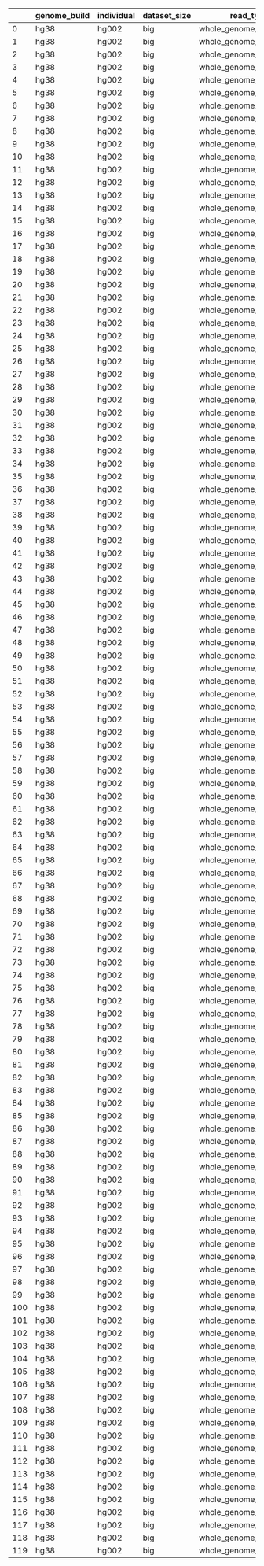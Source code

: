 |     | genome_build   | individual   | dataset_size   | read_type               | error_profile   |   read_length |   n_reads | method      |   n_threads |   min_mapq | variant_filter   | variant_calling_type   |   one_minus_precision |   recall |
|-----|----------------|--------------|----------------|-------------------------|-----------------|---------------|-----------|-------------|-------------|------------|------------------|------------------------|-----------------------|----------|
|   0 | hg38           | hg002        | big            | whole_genome_single_end | medium_error    |           150 |   1000000 | bwa         |           4 |          0 | all              | snps                   |           0.0312145   | 0.968785 |
|   1 | hg38           | hg002        | big            | whole_genome_single_end | medium_error    |           150 |   1000000 | bwa         |           4 |          0 | nonvariants      | snps                   |           0.0326465   | 0.967353 |
|   2 | hg38           | hg002        | big            | whole_genome_single_end | medium_error    |           150 |   1000000 | bwa         |           4 |          0 | variants         | snps                   |           0.0213224   | 0.978678 |
|   3 | hg38           | hg002        | big            | whole_genome_single_end | medium_error    |           150 |   1000000 | bwa         |           4 |         10 | all              | snps                   |           0.000219973 | 0.9461   |
|   4 | hg38           | hg002        | big            | whole_genome_single_end | medium_error    |           150 |   1000000 | bwa         |           4 |         10 | nonvariants      | snps                   |           8.0674e-05  | 0.943288 |
|   5 | hg38           | hg002        | big            | whole_genome_single_end | medium_error    |           150 |   1000000 | bwa         |           4 |         10 | variants         | snps                   |           0.00115908  | 0.965526 |
|   6 | hg38           | hg002        | big            | whole_genome_single_end | medium_error    |           150 |   1000000 | bwa         |           4 |         20 | all              | snps                   |           0.000127234 | 0.94211  |
|   7 | hg38           | hg002        | big            | whole_genome_single_end | medium_error    |           150 |   1000000 | bwa         |           4 |         20 | nonvariants      | snps                   |           3.71846e-05 | 0.939424 |
|   8 | hg38           | hg002        | big            | whole_genome_single_end | medium_error    |           150 |   1000000 | bwa         |           4 |         20 | variants         | snps                   |           0.000735123 | 0.960665 |
|   9 | hg38           | hg002        | big            | whole_genome_single_end | medium_error    |           150 |   1000000 | bwa         |           4 |         30 | all              | snps                   |           7.0085e-05  | 0.932963 |
|  10 | hg38           | hg002        | big            | whole_genome_single_end | medium_error    |           150 |   1000000 | bwa         |           4 |         30 | nonvariants      | snps                   |           2.01171e-05 | 0.930249 |
|  11 | hg38           | hg002        | big            | whole_genome_single_end | medium_error    |           150 |   1000000 | bwa         |           4 |         30 | variants         | snps                   |           0.00040735  | 0.95171  |
|  12 | hg38           | hg002        | big            | whole_genome_single_end | medium_error    |           150 |   1000000 | bwa         |           4 |         40 | all              | snps                   |           5.18369e-05 | 0.925039 |
|  13 | hg38           | hg002        | big            | whole_genome_single_end | medium_error    |           150 |   1000000 | bwa         |           4 |         40 | nonvariants      | snps                   |           1.89338e-05 | 0.922499 |
|  14 | hg38           | hg002        | big            | whole_genome_single_end | medium_error    |           150 |   1000000 | bwa         |           4 |         40 | variants         | snps                   |           0.000274233 | 0.942583 |
|  15 | hg38           | hg002        | big            | whole_genome_single_end | medium_error    |           150 |   1000000 | bowtie2     |           4 |          0 | all              | snps                   |           0.0399563   | 0.960044 |
|  16 | hg38           | hg002        | big            | whole_genome_single_end | medium_error    |           150 |   1000000 | bowtie2     |           4 |          0 | nonvariants      | snps                   |           0.0406088   | 0.959391 |
|  17 | hg38           | hg002        | big            | whole_genome_single_end | medium_error    |           150 |   1000000 | bowtie2     |           4 |          0 | variants         | snps                   |           0.0354483   | 0.964552 |
|  18 | hg38           | hg002        | big            | whole_genome_single_end | medium_error    |           150 |   1000000 | bowtie2     |           4 |         10 | all              | snps                   |           0.00146808  | 0.938457 |
|  19 | hg38           | hg002        | big            | whole_genome_single_end | medium_error    |           150 |   1000000 | bowtie2     |           4 |         10 | nonvariants      | snps                   |           0.00147979  | 0.93783  |
|  20 | hg38           | hg002        | big            | whole_genome_single_end | medium_error    |           150 |   1000000 | bowtie2     |           4 |         10 | variants         | snps                   |           0.0013876   | 0.94279  |
|  21 | hg38           | hg002        | big            | whole_genome_single_end | medium_error    |           150 |   1000000 | bowtie2     |           4 |         20 | all              | snps                   |           0.000425628 | 0.913738 |
|  22 | hg38           | hg002        | big            | whole_genome_single_end | medium_error    |           150 |   1000000 | bowtie2     |           4 |         20 | nonvariants      | snps                   |           0.000465794 | 0.912937 |
|  23 | hg38           | hg002        | big            | whole_genome_single_end | medium_error    |           150 |   1000000 | bowtie2     |           4 |         20 | variants         | snps                   |           0.000149985 | 0.919269 |
|  24 | hg38           | hg002        | big            | whole_genome_single_end | medium_error    |           150 |   1000000 | bowtie2     |           4 |         30 | all              | snps                   |           0.000120611 | 0.858328 |
|  25 | hg38           | hg002        | big            | whole_genome_single_end | medium_error    |           150 |   1000000 | bowtie2     |           4 |         30 | nonvariants      | snps                   |           0.000130414 | 0.860881 |
|  26 | hg38           | hg002        | big            | whole_genome_single_end | medium_error    |           150 |   1000000 | bowtie2     |           4 |         30 | variants         | snps                   |           5.12568e-05 | 0.840685 |
|  27 | hg38           | hg002        | big            | whole_genome_single_end | medium_error    |           150 |   1000000 | bowtie2     |           4 |         40 | all              | snps                   |           8.76294e-05 | 0.845648 |
|  28 | hg38           | hg002        | big            | whole_genome_single_end | medium_error    |           150 |   1000000 | bowtie2     |           4 |         40 | nonvariants      | snps                   |           9.57627e-05 | 0.846756 |
|  29 | hg38           | hg002        | big            | whole_genome_single_end | medium_error    |           150 |   1000000 | bowtie2     |           4 |         40 | variants         | snps                   |           3.08534e-05 | 0.837996 |
|  30 | hg38           | hg002        | big            | whole_genome_single_end | medium_error    |           150 |   1000000 | minimap     |           4 |          0 | all              | snps                   |           0.0346247   | 0.965375 |
|  31 | hg38           | hg002        | big            | whole_genome_single_end | medium_error    |           150 |   1000000 | minimap     |           4 |          0 | nonvariants      | snps                   |           0.0358242   | 0.964176 |
|  32 | hg38           | hg002        | big            | whole_genome_single_end | medium_error    |           150 |   1000000 | minimap     |           4 |          0 | variants         | snps                   |           0.0263385   | 0.973662 |
|  33 | hg38           | hg002        | big            | whole_genome_single_end | medium_error    |           150 |   1000000 | minimap     |           4 |         10 | all              | snps                   |           0.00100884  | 0.946473 |
|  34 | hg38           | hg002        | big            | whole_genome_single_end | medium_error    |           150 |   1000000 | minimap     |           4 |         10 | nonvariants      | snps                   |           0.000675488 | 0.945021 |
|  35 | hg38           | hg002        | big            | whole_genome_single_end | medium_error    |           150 |   1000000 | minimap     |           4 |         10 | variants         | snps                   |           0.00327807  | 0.956502 |
|  36 | hg38           | hg002        | big            | whole_genome_single_end | medium_error    |           150 |   1000000 | minimap     |           4 |         20 | all              | snps                   |           0.000629466 | 0.941286 |
|  37 | hg38           | hg002        | big            | whole_genome_single_end | medium_error    |           150 |   1000000 | minimap     |           4 |         20 | nonvariants      | snps                   |           0.000347577 | 0.940118 |
|  38 | hg38           | hg002        | big            | whole_genome_single_end | medium_error    |           150 |   1000000 | minimap     |           4 |         20 | variants         | snps                   |           0.00255356  | 0.949357 |
|  39 | hg38           | hg002        | big            | whole_genome_single_end | medium_error    |           150 |   1000000 | minimap     |           4 |         30 | all              | snps                   |           0.000403475 | 0.934229 |
|  40 | hg38           | hg002        | big            | whole_genome_single_end | medium_error    |           150 |   1000000 | minimap     |           4 |         30 | nonvariants      | snps                   |           0.000171058 | 0.933418 |
|  41 | hg38           | hg002        | big            | whole_genome_single_end | medium_error    |           150 |   1000000 | minimap     |           4 |         30 | variants         | snps                   |           0.00199515  | 0.939833 |
|  42 | hg38           | hg002        | big            | whole_genome_single_end | medium_error    |           150 |   1000000 | minimap     |           4 |         40 | all              | snps                   |           0.000262625 | 0.925175 |
|  43 | hg38           | hg002        | big            | whole_genome_single_end | medium_error    |           150 |   1000000 | minimap     |           4 |         40 | nonvariants      | snps                   |           9.3081e-05  | 0.924763 |
|  44 | hg38           | hg002        | big            | whole_genome_single_end | medium_error    |           150 |   1000000 | minimap     |           4 |         40 | variants         | snps                   |           0.00142817  | 0.928017 |
|  45 | hg38           | hg002        | big            | whole_genome_single_end | medium_error    |           150 |   1000000 | strobealign |           4 |          0 | all              | snps                   |           0.0354247   | 0.964575 |
|  46 | hg38           | hg002        | big            | whole_genome_single_end | medium_error    |           150 |   1000000 | strobealign |           4 |          0 | nonvariants      | snps                   |           0.0352516   | 0.964748 |
|  47 | hg38           | hg002        | big            | whole_genome_single_end | medium_error    |           150 |   1000000 | strobealign |           4 |          0 | variants         | snps                   |           0.0366205   | 0.96338  |
|  48 | hg38           | hg002        | big            | whole_genome_single_end | medium_error    |           150 |   1000000 | strobealign |           4 |         10 | all              | snps                   |           0.00642393  | 0.907894 |
|  49 | hg38           | hg002        | big            | whole_genome_single_end | medium_error    |           150 |   1000000 | strobealign |           4 |         10 | nonvariants      | snps                   |           0.00604564  | 0.922833 |
|  50 | hg38           | hg002        | big            | whole_genome_single_end | medium_error    |           150 |   1000000 | strobealign |           4 |         10 | variants         | snps                   |           0.00941074  | 0.804694 |
|  51 | hg38           | hg002        | big            | whole_genome_single_end | medium_error    |           150 |   1000000 | strobealign |           4 |         20 | all              | snps                   |           0.00236151  | 0.896432 |
|  52 | hg38           | hg002        | big            | whole_genome_single_end | medium_error    |           150 |   1000000 | strobealign |           4 |         20 | nonvariants      | snps                   |           0.00219044  | 0.912736 |
|  53 | hg38           | hg002        | big            | whole_genome_single_end | medium_error    |           150 |   1000000 | strobealign |           4 |         20 | variants         | snps                   |           0.00373559  | 0.783802 |
|  54 | hg38           | hg002        | big            | whole_genome_single_end | medium_error    |           150 |   1000000 | strobealign |           4 |         30 | all              | snps                   |           0.00175741  | 0.890205 |
|  55 | hg38           | hg002        | big            | whole_genome_single_end | medium_error    |           150 |   1000000 | strobealign |           4 |         30 | nonvariants      | snps                   |           0.0016664   | 0.907397 |
|  56 | hg38           | hg002        | big            | whole_genome_single_end | medium_error    |           150 |   1000000 | strobealign |           4 |         30 | variants         | snps                   |           0.00249629  | 0.771443 |
|  57 | hg38           | hg002        | big            | whole_genome_single_end | medium_error    |           150 |   1000000 | strobealign |           4 |         40 | all              | snps                   |           0.00165004  | 0.886251 |
|  58 | hg38           | hg002        | big            | whole_genome_single_end | medium_error    |           150 |   1000000 | strobealign |           4 |         40 | nonvariants      | snps                   |           0.00157903  | 0.904045 |
|  59 | hg38           | hg002        | big            | whole_genome_single_end | medium_error    |           150 |   1000000 | strobealign |           4 |         40 | variants         | snps                   |           0.00223061  | 0.763324 |
|  60 | hg38           | hg002        | big            | whole_genome_paired_end | medium_error    |           150 |   1000000 | bwa         |           4 |          0 | all              | snps                   |           0.0189033   | 0.981097 |
|  61 | hg38           | hg002        | big            | whole_genome_paired_end | medium_error    |           150 |   1000000 | bwa         |           4 |          0 | nonvariants      | snps                   |           0.0205093   | 0.979491 |
|  62 | hg38           | hg002        | big            | whole_genome_paired_end | medium_error    |           150 |   1000000 | bwa         |           4 |          0 | variants         | snps                   |           0.00782279  | 0.992177 |
|  63 | hg38           | hg002        | big            | whole_genome_paired_end | medium_error    |           150 |   1000000 | bwa         |           4 |         10 | all              | snps                   |           0.000741562 | 0.9718   |
|  64 | hg38           | hg002        | big            | whole_genome_paired_end | medium_error    |           150 |   1000000 | bwa         |           4 |         10 | nonvariants      | snps                   |           0.000450198 | 0.969254 |
|  65 | hg38           | hg002        | big            | whole_genome_paired_end | medium_error    |           150 |   1000000 | bwa         |           4 |         10 | variants         | snps                   |           0.00270657  | 0.989363 |
|  66 | hg38           | hg002        | big            | whole_genome_paired_end | medium_error    |           150 |   1000000 | bwa         |           4 |         20 | all              | snps                   |           0.000441354 | 0.969621 |
|  67 | hg38           | hg002        | big            | whole_genome_paired_end | medium_error    |           150 |   1000000 | bwa         |           4 |         20 | nonvariants      | snps                   |           0.000219242 | 0.966939 |
|  68 | hg38           | hg002        | big            | whole_genome_paired_end | medium_error    |           150 |   1000000 | bwa         |           4 |         20 | variants         | snps                   |           0.00193842  | 0.988124 |
|  69 | hg38           | hg002        | big            | whole_genome_paired_end | medium_error    |           150 |   1000000 | bwa         |           4 |         30 | all              | snps                   |           0.000166097 | 0.963987 |
|  70 | hg38           | hg002        | big            | whole_genome_paired_end | medium_error    |           150 |   1000000 | bwa         |           4 |         30 | nonvariants      | snps                   |           6.36009e-05 | 0.960891 |
|  71 | hg38           | hg002        | big            | whole_genome_paired_end | medium_error    |           150 |   1000000 | bwa         |           4 |         30 | variants         | snps                   |           0.000855193 | 0.985344 |
|  72 | hg38           | hg002        | big            | whole_genome_paired_end | medium_error    |           150 |   1000000 | bwa         |           4 |         40 | all              | snps                   |           0.000130201 | 0.962088 |
|  73 | hg38           | hg002        | big            | whole_genome_paired_end | medium_error    |           150 |   1000000 | bwa         |           4 |         40 | nonvariants      | snps                   |           4.81213e-05 | 0.958986 |
|  74 | hg38           | hg002        | big            | whole_genome_paired_end | medium_error    |           150 |   1000000 | bwa         |           4 |         40 | variants         | snps                   |           0.000682069 | 0.983485 |
|  75 | hg38           | hg002        | big            | whole_genome_paired_end | medium_error    |           150 |   1000000 | bowtie2     |           4 |          0 | all              | snps                   |           0.0255628   | 0.974437 |
|  76 | hg38           | hg002        | big            | whole_genome_paired_end | medium_error    |           150 |   1000000 | bowtie2     |           4 |          0 | nonvariants      | snps                   |           0.0271112   | 0.972889 |
|  77 | hg38           | hg002        | big            | whole_genome_paired_end | medium_error    |           150 |   1000000 | bowtie2     |           4 |          0 | variants         | snps                   |           0.0148796   | 0.98512  |
|  78 | hg38           | hg002        | big            | whole_genome_paired_end | medium_error    |           150 |   1000000 | bowtie2     |           4 |         10 | all              | snps                   |           0.00127335  | 0.950147 |
|  79 | hg38           | hg002        | big            | whole_genome_paired_end | medium_error    |           150 |   1000000 | bowtie2     |           4 |         10 | nonvariants      | snps                   |           0.00140713  | 0.947123 |
|  80 | hg38           | hg002        | big            | whole_genome_paired_end | medium_error    |           150 |   1000000 | bowtie2     |           4 |         10 | variants         | snps                   |           0.000372103 | 0.971007 |
|  81 | hg38           | hg002        | big            | whole_genome_paired_end | medium_error    |           150 |   1000000 | bowtie2     |           4 |         20 | all              | snps                   |           0.000590078 | 0.926246 |
|  82 | hg38           | hg002        | big            | whole_genome_paired_end | medium_error    |           150 |   1000000 | bowtie2     |           4 |         20 | nonvariants      | snps                   |           0.000671295 | 0.922827 |
|  83 | hg38           | hg002        | big            | whole_genome_paired_end | medium_error    |           150 |   1000000 | bowtie2     |           4 |         20 | variants         | snps                   |           4.53001e-05 | 0.949836 |
|  84 | hg38           | hg002        | big            | whole_genome_paired_end | medium_error    |           150 |   1000000 | bowtie2     |           4 |         30 | all              | snps                   |           0.000316559 | 0.89792  |
|  85 | hg38           | hg002        | big            | whole_genome_paired_end | medium_error    |           150 |   1000000 | bowtie2     |           4 |         30 | nonvariants      | snps                   |           0.000362097 | 0.895283 |
|  86 | hg38           | hg002        | big            | whole_genome_paired_end | medium_error    |           150 |   1000000 | bowtie2     |           4 |         30 | variants         | snps                   |           9.39391e-06 | 0.916109 |
|  87 | hg38           | hg002        | big            | whole_genome_paired_end | medium_error    |           150 |   1000000 | bowtie2     |           4 |         40 | all              | snps                   |           0.000316646 | 0.897671 |
|  88 | hg38           | hg002        | big            | whole_genome_paired_end | medium_error    |           150 |   1000000 | bowtie2     |           4 |         40 | nonvariants      | snps                   |           0.000362209 | 0.895005 |
|  89 | hg38           | hg002        | big            | whole_genome_paired_end | medium_error    |           150 |   1000000 | bowtie2     |           4 |         40 | variants         | snps                   |           9.39435e-06 | 0.916066 |
|  90 | hg38           | hg002        | big            | whole_genome_paired_end | medium_error    |           150 |   1000000 | minimap     |           4 |          0 | all              | snps                   |           0.0206649   | 0.979335 |
|  91 | hg38           | hg002        | big            | whole_genome_paired_end | medium_error    |           150 |   1000000 | minimap     |           4 |          0 | nonvariants      | snps                   |           0.0221981   | 0.977802 |
|  92 | hg38           | hg002        | big            | whole_genome_paired_end | medium_error    |           150 |   1000000 | minimap     |           4 |          0 | variants         | snps                   |           0.0100861   | 0.989914 |
|  93 | hg38           | hg002        | big            | whole_genome_paired_end | medium_error    |           150 |   1000000 | minimap     |           4 |         10 | all              | snps                   |           0.000801648 | 0.965442 |
|  94 | hg38           | hg002        | big            | whole_genome_paired_end | medium_error    |           150 |   1000000 | minimap     |           4 |         10 | nonvariants      | snps                   |           0.00061368  | 0.962806 |
|  95 | hg38           | hg002        | big            | whole_genome_paired_end | medium_error    |           150 |   1000000 | minimap     |           4 |         10 | variants         | snps                   |           0.00206925  | 0.983632 |
|  96 | hg38           | hg002        | big            | whole_genome_paired_end | medium_error    |           150 |   1000000 | minimap     |           4 |         20 | all              | snps                   |           0.000385141 | 0.961348 |
|  97 | hg38           | hg002        | big            | whole_genome_paired_end | medium_error    |           150 |   1000000 | minimap     |           4 |         20 | nonvariants      | snps                   |           0.000223762 | 0.958549 |
|  98 | hg38           | hg002        | big            | whole_genome_paired_end | medium_error    |           150 |   1000000 | minimap     |           4 |         20 | variants         | snps                   |           0.00147213  | 0.980662 |
|  99 | hg38           | hg002        | big            | whole_genome_paired_end | medium_error    |           150 |   1000000 | minimap     |           4 |         30 | all              | snps                   |           0.00020833  | 0.956746 |
| 100 | hg38           | hg002        | big            | whole_genome_paired_end | medium_error    |           150 |   1000000 | minimap     |           4 |         30 | nonvariants      | snps                   |           9.54583e-05 | 0.953755 |
| 101 | hg38           | hg002        | big            | whole_genome_paired_end | medium_error    |           150 |   1000000 | minimap     |           4 |         30 | variants         | snps                   |           0.00096762  | 0.977384 |
| 102 | hg38           | hg002        | big            | whole_genome_paired_end | medium_error    |           150 |   1000000 | minimap     |           4 |         40 | all              | snps                   |           0.000144057 | 0.95271  |
| 103 | hg38           | hg002        | big            | whole_genome_paired_end | medium_error    |           150 |   1000000 | minimap     |           4 |         40 | nonvariants      | snps                   |           6.04172e-05 | 0.949598 |
| 104 | hg38           | hg002        | big            | whole_genome_paired_end | medium_error    |           150 |   1000000 | minimap     |           4 |         40 | variants         | snps                   |           0.000706221 | 0.974182 |
| 105 | hg38           | hg002        | big            | whole_genome_paired_end | medium_error    |           150 |   1000000 | strobealign |           4 |          0 | all              | snps                   |           0.0210146   | 0.978985 |
| 106 | hg38           | hg002        | big            | whole_genome_paired_end | medium_error    |           150 |   1000000 | strobealign |           4 |          0 | nonvariants      | snps                   |           0.0223877   | 0.977612 |
| 107 | hg38           | hg002        | big            | whole_genome_paired_end | medium_error    |           150 |   1000000 | strobealign |           4 |          0 | variants         | snps                   |           0.0115405   | 0.988459 |
| 108 | hg38           | hg002        | big            | whole_genome_paired_end | medium_error    |           150 |   1000000 | strobealign |           4 |         10 | all              | snps                   |           0.00226527  | 0.96445  |
| 109 | hg38           | hg002        | big            | whole_genome_paired_end | medium_error    |           150 |   1000000 | strobealign |           4 |         10 | nonvariants      | snps                   |           0.0019829   | 0.963013 |
| 110 | hg38           | hg002        | big            | whole_genome_paired_end | medium_error    |           150 |   1000000 | strobealign |           4 |         10 | variants         | snps                   |           0.0041866   | 0.974363 |
| 111 | hg38           | hg002        | big            | whole_genome_paired_end | medium_error    |           150 |   1000000 | strobealign |           4 |         20 | all              | snps                   |           0.000733359 | 0.942599 |
| 112 | hg38           | hg002        | big            | whole_genome_paired_end | medium_error    |           150 |   1000000 | strobealign |           4 |         20 | nonvariants      | snps                   |           0.000576164 | 0.941156 |
| 113 | hg38           | hg002        | big            | whole_genome_paired_end | medium_error    |           150 |   1000000 | strobealign |           4 |         20 | variants         | snps                   |           0.00180365  | 0.952556 |
| 114 | hg38           | hg002        | big            | whole_genome_paired_end | medium_error    |           150 |   1000000 | strobealign |           4 |         30 | all              | snps                   |           0.00051672  | 0.939818 |
| 115 | hg38           | hg002        | big            | whole_genome_paired_end | medium_error    |           150 |   1000000 | strobealign |           4 |         30 | nonvariants      | snps                   |           0.000404008 | 0.938162 |
| 116 | hg38           | hg002        | big            | whole_genome_paired_end | medium_error    |           150 |   1000000 | strobealign |           4 |         30 | variants         | snps                   |           0.00128302  | 0.951247 |
| 117 | hg38           | hg002        | big            | whole_genome_paired_end | medium_error    |           150 |   1000000 | strobealign |           4 |         40 | all              | snps                   |           0.000414758 | 0.937306 |
| 118 | hg38           | hg002        | big            | whole_genome_paired_end | medium_error    |           150 |   1000000 | strobealign |           4 |         40 | nonvariants      | snps                   |           0.000322529 | 0.935567 |
| 119 | hg38           | hg002        | big            | whole_genome_paired_end | medium_error    |           150 |   1000000 | strobealign |           4 |         40 | variants         | snps                   |           0.00104145  | 0.949302 |
